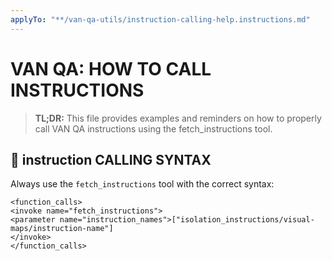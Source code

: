 ```yaml
---
applyTo: "**/van-qa-utils/instruction-calling-help.instructions.md"
---
```


# VAN QA: HOW TO CALL INSTRUCTIONS

> **TL;DR:** This file provides examples and reminders on how to properly call VAN QA instructions using the fetch_instructions tool.

## 🚨 instruction CALLING SYNTAX

Always use the `fetch_instructions` tool with the correct syntax:

```
<function_calls>
<invoke name="fetch_instructions">
<parameter name="instruction_names">["isolation_instructions/visual-maps/instruction-name"]
</invoke>
</function_calls> 